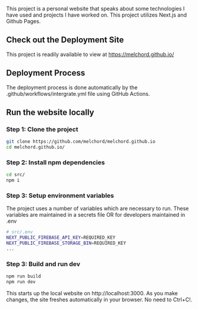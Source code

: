This project is a personal website that speaks about some technologies I have used and projects I have worked on.
This project utilizes Next.js and Github Pages.

## Check out the Deployment Site

This project is readily available to view at https://melchord.github.io/

## Deployment Process

The deployment process is done automatically by the .github/workflows/intergrate.yml file using GitHub Actions.

## Run the website locally

### Step 1: Clone the project

```sh
git clone https://github.com/melchord/melchord.github.io
cd melchord.github.io/
```

### Step 2: Install npm dependencies

```sh
cd src/
npm i
```

### Step 3: Setup environment variables

The project uses a number of variables which are necessary to run. These variables are maintained in a secrets file OR for developers maintained in .env

```sh
# src/.env
NEXT_PUBLIC_FIREBASE_API_KEY=REQUIRED_KEY
NEXT_PUBLIC_FIREBASE_STORAGE_BIN=REQUIRED_KEY
...
```

### Step 3: Build and run dev

```sh
npm run build
npm run dev
```

This starts up the local website on http://localhost:3000. As you make changes, the site freshes automatically in your browser. No need to Ctrl+C!.
